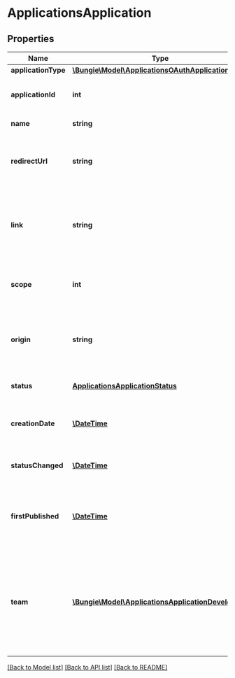 # ApplicationsApplication

## Properties
Name | Type | Description | Notes
------------ | ------------- | ------------- | -------------
**applicationType** | [**\Bungie\Model\ApplicationsOAuthApplicationType**](ApplicationsOAuthApplicationType.md) |  | [optional] 
**applicationId** | **int** | Unique ID assigned to the application | [optional] 
**name** | **string** | Name of the application | [optional] 
**redirectUrl** | **string** | URL used to pass the user&#39;s authorization code to the application | [optional] 
**link** | **string** | Link to website for the application where a user can learn more about the app. | [optional] 
**scope** | **int** | Permissions the application needs to work | [optional] 
**origin** | **string** | Value of the Origin header sent in requests generated by this application. | [optional] 
**status** | [**ApplicationsApplicationStatus**](ApplicationsApplicationStatus.md) | Current status of the application. | [optional] 
**creationDate** | [**\DateTime**](\DateTime.md) | Date the application was first added to our database. | [optional] 
**statusChanged** | [**\DateTime**](\DateTime.md) | Date the application status last changed. | [optional] 
**firstPublished** | [**\DateTime**](\DateTime.md) | Date the first time the application status entered the &#39;Public&#39; status. | [optional] 
**team** | [**\Bungie\Model\ApplicationsApplicationDeveloper[]**](ApplicationsApplicationDeveloper.md) | List of team members who manage this application on Bungie.net. Will always consist of at least the application owner. | [optional] 

[[Back to Model list]](../README.md#documentation-for-models) [[Back to API list]](../README.md#documentation-for-api-endpoints) [[Back to README]](../README.md)



